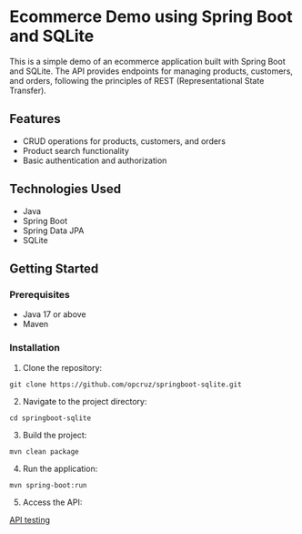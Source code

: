 # Ecommerce Demo using Spring Boot and SQLite

This is a simple demo of an ecommerce application built with Spring Boot and SQLite. The API provides endpoints for managing products, customers, and orders, following the principles of REST (Representational State Transfer).
## Features

- CRUD operations for products, customers, and orders
- Product search functionality
- Basic authentication and authorization

## Technologies Used

- Java
- Spring Boot
- Spring Data JPA
- SQLite

## Getting Started

### Prerequisites

- Java 17 or above
- Maven

### Installation

1. Clone the repository:

```shell
git clone https://github.com/opcruz/springboot-sqlite.git
```

2. Navigate to the project directory:

```shell
cd springboot-sqlite
```

3. Build the project:

```shell
mvn clean package
```

4. Run the application:

```shell
mvn spring-boot:run
```

5. Access the API:

[API testing](http://localhost:8080/ecommerce/swagger-ui/index.html)


